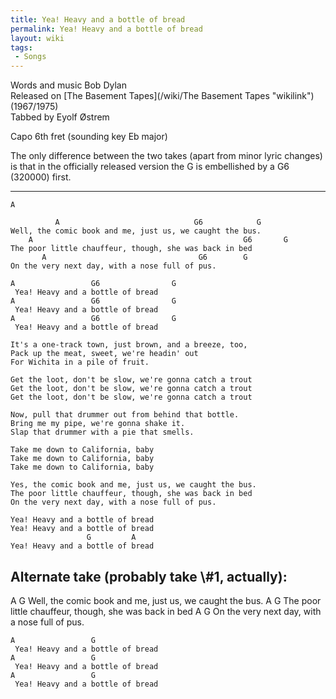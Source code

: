 ```yaml
---
title: Yea! Heavy and a bottle of bread
permalink: Yea! Heavy and a bottle of bread
layout: wiki
tags:
 - Songs
---
```


Words and music Bob Dylan  
Released on [The Basement Tapes](/wiki/The Basement Tapes "wikilink")
(1967/1975)  
Tabbed by Eyolf Østrem

Capo 6th fret (sounding key Eb major)

The only difference between the two takes (apart from minor lyric
changes) is that in the officially released version the G is embellished
by a G6 (320000) first.

* * * * *

    A

              A                              G6            G
    Well, the comic book and me, just us, we caught the bus.
        A                                               G6       G
    The poor little chauffeur, though, she was back in bed
           A                                  G6        G
    On the very next day, with a nose full of pus.

    A                 G6                G
     Yea! Heavy and a bottle of bread
    A                 G6                G
     Yea! Heavy and a bottle of bread
    A                 G6                G
     Yea! Heavy and a bottle of bread

    It's a one-track town, just brown, and a breeze, too,
    Pack up the meat, sweet, we're headin' out
    For Wichita in a pile of fruit.

    Get the loot, don't be slow, we're gonna catch a trout
    Get the loot, don't be slow, we're gonna catch a trout
    Get the loot, don't be slow, we're gonna catch a trout

    Now, pull that drummer out from behind that bottle.
    Bring me my pipe, we're gonna shake it.
    Slap that drummer with a pie that smells.

    Take me down to California, baby
    Take me down to California, baby
    Take me down to California, baby

    Yes, the comic book and me, just us, we caught the bus.
    The poor little chauffeur, though, she was back in bed
    On the very next day, with a nose full of pus.

    Yea! Heavy and a bottle of bread
    Yea! Heavy and a bottle of bread
                     G         A
    Yea! Heavy and a bottle of bread

<h2 class="songversion">
Alternate take (probably take \#1, actually):

</h2>
              A                              G
    Well, the comic book and me, just us, we caught the bus.
        A                                               G
    The poor little chauffeur, though, she was back in bed
           A                                  G
    On the very next day, with a nose full of pus.

    A                 G
     Yea! Heavy and a bottle of bread
    A                 G
     Yea! Heavy and a bottle of bread
    A                 G
     Yea! Heavy and a bottle of bread
